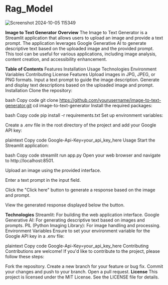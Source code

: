 # Rag_Model
![Screenshot 2024-10-05 115349](https://github.com/user-attachments/assets/4fdc27a3-2bc4-4e70-b959-38eb7db1fdf0)

**Image to Text Generator**
**Overview**
The Image to Text Generator is a Streamlit application that allows users to upload an image and provide a text prompt. The application leverages Google Generative AI to generate descriptive text based on the uploaded image and the provided prompt. This tool can be useful for various applications, including image analysis, content creation, and accessibility enhancement.

**Table of Contents**
Features
Installation
Usage
Technologies
Environment Variables
Contributing
License
Features
Upload images in JPG, JPEG, or PNG formats.
Input a text prompt to guide the image description.
Generate and display text descriptions based on the uploaded image and prompt.
Installation
Clone the repository:

bash
Copy code
git clone https://github.com/yourusername/image-to-text-generator.git
cd image-to-text-generator
Install the required packages:

bash
Copy code
pip install -r requirements.txt
Set up environment variables:

Create a .env file in the root directory of the project and add your Google API key:

plaintext
Copy code
Google-Api-Key=your_api_key_here
Usage
Start the Streamlit application:

bash
Copy code
streamlit run app.py
Open your web browser and navigate to http://localhost:8501.

Upload an image using the provided interface.

Enter a text prompt in the input field.

Click the "Click here" button to generate a response based on the image and prompt.

View the generated response displayed below the button.

**Technologies**
Streamlit: For building the web application interface.
Google Generative AI: For generating descriptive text based on images and prompts.
PIL (Python Imaging Library): For image handling and processing.
Environment Variables
Ensure to set your environment variable for the Google API key in a .env file:

plaintext
Copy code
Google-Api-Key=your_api_key_here
Contributing
Contributions are welcome! If you'd like to contribute to the project, please follow these steps:

Fork the repository.
Create a new branch for your feature or bug fix.
Commit your changes and push to your branch.
Open a pull request.
**License**
This project is licensed under the MIT License. See the LICENSE file for details.
